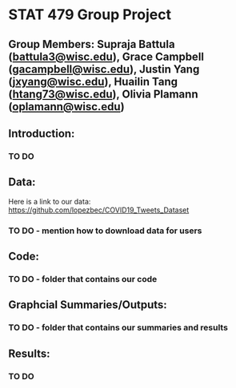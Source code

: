 # STAT 479 Group Project

## Group Members: Supraja Battula (battula3@wisc.edu), Grace Campbell (gacampbell@wisc.edu), Justin Yang (jxyang@wisc.edu), Huailin Tang (htang73@wisc.edu), Olivia Plamann (oplamann@wisc.edu)

## Introduction:
### TO DO

## Data:
Here is a link to our data: https://github.com/lopezbec/COVID19_Tweets_Dataset
### TO DO - mention how to download data for users 

## Code:
### TO DO - folder that contains our code

## Graphcial Summaries/Outputs:
### TO DO - folder that contains our summaries and results

## Results:
### TO DO 
